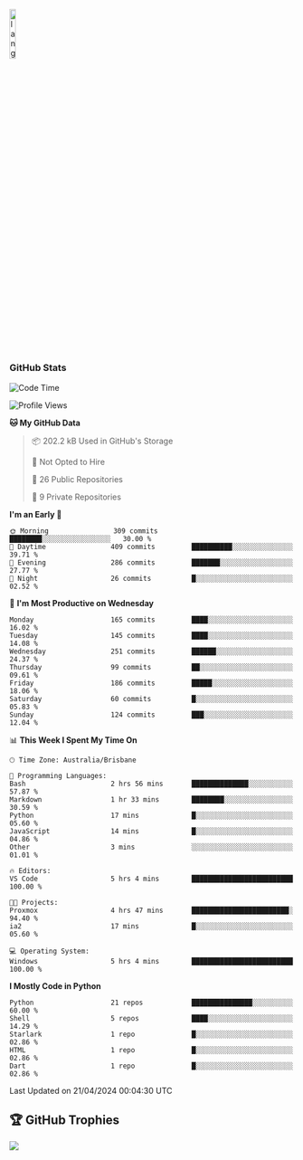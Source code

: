 <p align="left"><img width=15%" src="https://github.com/alansmathew/alansmathew/raw/master/lang.gif" alt="lang image here" /></p>

# <h3 align="left">GitHub Stats</h3>

<!--START_SECTION:waka-->
![Code Time](http://img.shields.io/badge/Code%20Time-372%20hrs%2016%20mins-blue)

![Profile Views](http://img.shields.io/badge/Profile%20Views-0-blue)

**🐱 My GitHub Data** 

> 📦 202.2 kB Used in GitHub's Storage 
 > 
> 🚫 Not Opted to Hire
 > 
> 📜 26 Public Repositories 
 > 
> 🔑 9 Private Repositories 
 > 
**I'm an Early 🐤** 

```text
🌞 Morning                309 commits         ████████░░░░░░░░░░░░░░░░░   30.00 % 
🌆 Daytime                409 commits         ██████████░░░░░░░░░░░░░░░   39.71 % 
🌃 Evening                286 commits         ███████░░░░░░░░░░░░░░░░░░   27.77 % 
🌙 Night                  26 commits          █░░░░░░░░░░░░░░░░░░░░░░░░   02.52 % 
```
📅 **I'm Most Productive on Wednesday** 

```text
Monday                   165 commits         ████░░░░░░░░░░░░░░░░░░░░░   16.02 % 
Tuesday                  145 commits         ████░░░░░░░░░░░░░░░░░░░░░   14.08 % 
Wednesday                251 commits         ██████░░░░░░░░░░░░░░░░░░░   24.37 % 
Thursday                 99 commits          ██░░░░░░░░░░░░░░░░░░░░░░░   09.61 % 
Friday                   186 commits         █████░░░░░░░░░░░░░░░░░░░░   18.06 % 
Saturday                 60 commits          █░░░░░░░░░░░░░░░░░░░░░░░░   05.83 % 
Sunday                   124 commits         ███░░░░░░░░░░░░░░░░░░░░░░   12.04 % 
```


📊 **This Week I Spent My Time On** 

```text
🕑︎ Time Zone: Australia/Brisbane

💬 Programming Languages: 
Bash                     2 hrs 56 mins       ██████████████░░░░░░░░░░░   57.87 % 
Markdown                 1 hr 33 mins        ████████░░░░░░░░░░░░░░░░░   30.59 % 
Python                   17 mins             █░░░░░░░░░░░░░░░░░░░░░░░░   05.60 % 
JavaScript               14 mins             █░░░░░░░░░░░░░░░░░░░░░░░░   04.86 % 
Other                    3 mins              ░░░░░░░░░░░░░░░░░░░░░░░░░   01.01 % 

🔥 Editors: 
VS Code                  5 hrs 4 mins        █████████████████████████   100.00 % 

🐱‍💻 Projects: 
Proxmox                  4 hrs 47 mins       ████████████████████████░   94.40 % 
ia2                      17 mins             █░░░░░░░░░░░░░░░░░░░░░░░░   05.60 % 

💻 Operating System: 
Windows                  5 hrs 4 mins        █████████████████████████   100.00 % 
```

**I Mostly Code in Python** 

```text
Python                   21 repos            ███████████████░░░░░░░░░░   60.00 % 
Shell                    5 repos             ████░░░░░░░░░░░░░░░░░░░░░   14.29 % 
Starlark                 1 repo              █░░░░░░░░░░░░░░░░░░░░░░░░   02.86 % 
HTML                     1 repo              █░░░░░░░░░░░░░░░░░░░░░░░░   02.86 % 
Dart                     1 repo              █░░░░░░░░░░░░░░░░░░░░░░░░   02.86 % 
```




 Last Updated on 21/04/2024 00:04:30 UTC
<!--END_SECTION:waka-->

## 🏆 GitHub Trophies

![](https://github-profile-trophy.vercel.app/?username=samh06&theme=discord&no-frame=true&no-bg=false&margin-w=4)
